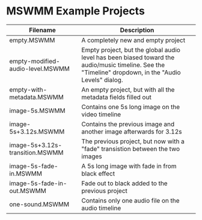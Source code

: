 # MSWMM Example Projects

Filename | Description
---------|----------
empty.MSWMM | A completely new and empty project
empty-modified-audio-level.MSWMM | Empty project, but the global audio level has been biased toward the audio/music timeline. See the "Timeline" dropdown, in the "Audio Levels" dialog.
empty-with-metadata.MSWMM | An empty project, but with all the metadata fields filled out
image-5s.MSWMM | Contains one 5s long image on the video timeline
image-5s+3.12s.MSWMM | Contains the previous image and another image afterwards for 3.12s
image-5s+3.12s-transition.MSWMM | The previous project, but now with a "fade" transistion between the two images
image-5s-fade-in.MSWMM | A 5s long image with fade in from black effect
image-5s-fade-in-out.MSWMM | Fade out to black added to the previous project
one-sound.MSWMM | Contains only one audio file on the audio timeline
